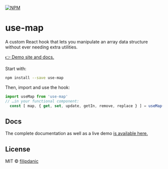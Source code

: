 [![NPM](https://img.shields.io/npm/v/use-map.svg)](https://www.npmjs.com/package/use-map)
# use-map

A custom React hook that lets you manipulate an array data structure without ever needing extra utilities.

[👉 Demo site and docs.](https://filipdanic.github.io/use-map/)

Start with:

```bash
npm install --save use-map
```

Then, import and use the hook:

```javascript
import useMap from 'use-map'
// …in your functional component:
  const [ map, { get, set, update, getIn, remove, replace } ] = useMap(initialMap);
```

## Docs

The complete documentation as well as a live demo [is available here.](https://filipdanic.github.io/use-map/)

## License

MIT © [filipdanic](https://github.com/filipdanic)
